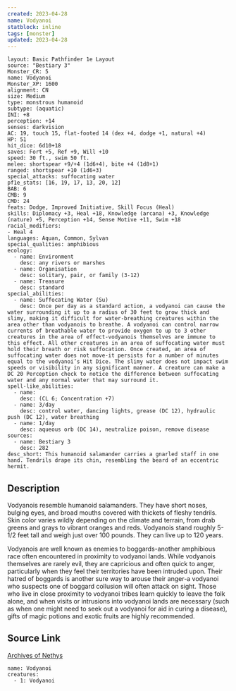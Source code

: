 ```yaml
---
created: 2023-04-28
name: Vodyanoi
statblock: inline
tags: [monster]
updated: 2023-04-28
---
```

```statblock
layout: Basic Pathfinder 1e Layout
source: "Bestiary 3"
Monster_CR: 5
name: Vodyanoi
Monster_XP: 1600
alignment: CN
size: Medium
type: monstrous humanoid
subtype: (aquatic)
INI: +8
perception: +14
senses: darkvision
AC: 19, touch 15, flat-footed 14 (dex +4, dodge +1, natural +4)
HP: 51
hit_dice: 6d10+18
saves: Fort +5, Ref +9, Will +10
speed: 30 ft., swim 50 ft.
melee: shortspear +9/+4 (1d6+4), bite +4 (1d8+1)
ranged: shortspear +10 (1d6+3)
special_attacks: suffocating water
pf1e_stats: [16, 19, 17, 13, 20, 12]
BAB: 6
CMB: 9
CMD: 24
feats: Dodge, Improved Initiative, Skill Focus (Heal)
skills: Diplomacy +3, Heal +18, Knowledge (arcana) +3, Knowledge (nature) +5, Perception +14, Sense Motive +11, Swim +18
racial_modifiers:
- Heal 4
languages: Aquan, Common, Sylvan
special_qualities: amphibious
ecology:
  - name: Environment
    desc: any rivers or marshes
  - name: Organisation
    desc: solitary, pair, or family (3-12)
  - name: Treasure
    desc: standard
special_abilities:
  - name: Suffocating Water (Su)
    desc: Once per day as a standard action, a vodyanoi can cause the water surrounding it up to a radius of 30 feet to grow thick and slimy, making it difficult for water-breathing creatures within the area other than vodyanois to breathe. A vodyanoi can control narrow currents of breathable water to provide oxygen to up to 3 other creatures in the area of effect-vodyanois themselves are immune to this effect. All other creatures in an area of suffocating water must hold their breath or risk suffocation. Once created, an area of suffocating water does not move-it persists for a number of minutes equal to the vodyanoi’s Hit Dice. The slimy water does not impact swim speeds or visibility in any significant manner. A creature can make a DC 20 Perception check to notice the difference between suffocating water and any normal water that may surround it.
spell-like_abilities:
  - name:
    desc: (CL 6; Concentration +7)
  - name: 3/day
    desc: control water, dancing lights, grease (DC 12), hydraulic push (DC 12), water breathing
  - name: 1/day
    desc: aqueous orb (DC 14), neutralize poison, remove disease
sources:
  - name: Bestiary 3
    desc: 282
desc_short: This humanoid salamander carries a gnarled staff in one hand. Tendrils drape its chin, resembling the beard of an eccentric hermit.
```
## Description
Vodyanois resemble humanoid salamanders. They have short noses, bulging eyes, and broad mouths covered with thickets of fleshy tendrils. Skin color varies wildly depending on the climate and terrain, from drab greens and grays to vibrant oranges and reds. Vodyanois stand roughly 5-1/2 feet tall and weigh just over 100 pounds. They can live up to 120 years.

Vodyanois are well known as enemies to boggards-another amphibious race often encountered in proximity to vodyanoi lands. While vodyanois themselves are rarely evil, they are capricious and often quick to anger, particularly when they feel their territories have been intruded upon. Their hatred of boggards is another sure way to arouse their anger-a vodyanoi who suspects one of boggard collusion will often attack on sight. Those who live in close proximity to vodyanoi tribes learn quickly to leave the folk alone, and when visits or intrusions into vodyanoi lands are necessary (such as when one might need to seek out a vodyanoi for aid in curing a disease), gifts of magic potions and exotic fruits are highly recommended.
## Source Link
[Archives of Nethys](https://aonprd.com/MonsterDisplay.aspx?ItemName=Vodyanoi)
```encounter-table
name: Vodyanoi
creatures:
  - 1: Vodyanoi
```
